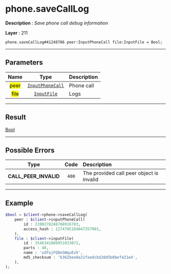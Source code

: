 # phone.saveCallLog

**Description** : *Save phone call debug information*

**Layer** : 211

```tl
phone.saveCallLog#41248786 peer:InputPhoneCall file:InputFile = Bool;
```

---

## Parameters

| Name | Type | Description |
| :---: | :---: | :--- |
| <mark>peer</mark> | [`InputPhoneCall`](type/InputPhoneCall) | Phone call |
| <mark>file</mark> | [`InputFile`](type/InputFile) | Logs |

---

## Result

[Bool](type/Bool)

---

## Possible Errors

| Type | Code | Description |
| :---: | :---: | :--- |
| **CALL_PEER_INVALID** | `400` | The provided call peer object is invalid |

---

## Example

```php
$bool = $client->phone->saveCallLog(
	peer : $client->inputPhoneCall(
		id : 2200278248788916703,
		access_hash : 1274785104047357901,
	),
	file : $client->inputFile(
		id : 3546341860951033072,
		parts : 40,
		name : 'xdfojFQ8eSWquEvh',
		md5_checksum : 'b362bee8a21feedcbd20d5b0bef421e4',
	),
);
```